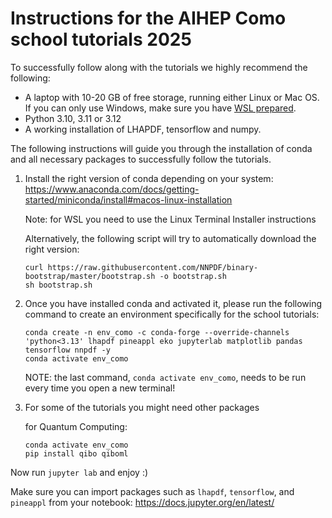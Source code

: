 # Instructions for the AIHEP Como school tutorials 2025

To successfully follow along with the tutorials we highly recommend the following:

- A laptop with 10-20 GB of free storage, running either Linux or Mac OS. If you can only use Windows, make sure you have [WSL prepared](https://learn.microsoft.com/en-us/windows/wsl/install).
- Python 3.10, 3.11 or 3.12
- A working installation of LHAPDF, tensorflow and numpy.

The following instructions will guide you through the installation of conda and all necessary packages to successfully follow the tutorials.

1. Install the right version of conda depending on your system: https://www.anaconda.com/docs/getting-started/miniconda/install#macos-linux-installation

    Note: for WSL you need to use the Linux Terminal Installer instructions
  
    Alternatively, the following script will try to automatically download the right version:
    ```
    curl https://raw.githubusercontent.com/NNPDF/binary-bootstrap/master/bootstrap.sh -o bootstrap.sh
    sh bootstrap.sh
    ```

2. Once you have installed conda and activated it, please run the following command to create an environment specifically for the school tutorials:

    ```
    conda create -n env_como -c conda-forge --override-channels 'python<3.13' lhapdf pineappl eko jupyterlab matplotlib pandas tensorflow nnpdf -y
    conda activate env_como
    ```

    NOTE: the last command, `conda activate env_como`, needs to be run every time you open a new terminal!

3. For some of the tutorials you might need other packages

    for Quantum Computing:
    ```
    conda activate env_como
    pip install qibo qiboml
    ```

Now run `jupyter lab` and enjoy :)

Make sure you can import packages such as `lhapdf`, `tensorflow`, and `pineappl` from your notebook: https://docs.jupyter.org/en/latest/
